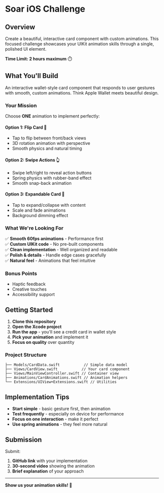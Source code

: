 # Soar iOS Challenge

## Overview

Create a beautiful, interactive card component with custom animations. This focused challenge showcases your UIKit animation skills through a single, polished UI element.

**Time Limit: 2 hours maximum** ⏱️

## What You'll Build

An interactive wallet-style card component that responds to user gestures with smooth, custom animations. Think Apple Wallet meets beautiful design.

### Your Mission

Choose **ONE** animation to implement perfectly:

#### Option 1: Flip Card 🔄

- Tap to flip between front/back views
- 3D rotation animation with perspective
- Smooth physics and natural timing

#### Option 2: Swipe Actions 👆

- Swipe left/right to reveal action buttons
- Spring physics with rubber-band effect
- Smooth snap-back animation

#### Option 3: Expandable Card 📱

- Tap to expand/collapse with content
- Scale and fade animations
- Background dimming effect

### What We're Looking For

✅ **Smooth 60fps animations** - Performance first  
✅ **Custom UIKit code** - No pre-built components  
✅ **Clean implementation** - Well organized and readable  
✅ **Polish & details** - Handle edge cases gracefully  
✅ **Natural feel** - Animations that feel intuitive

### Bonus Points

- Haptic feedback
- Creative touches
- Accessibility support

## Getting Started

1. **Clone this repository**
2. **Open the Xcode project**
3. **Run the app** - you'll see a credit card in wallet style
4. **Pick your animation** and implement it
5. **Focus on quality** over quantity

### Project Structure

```
├── Models/CardData.swift           // Simple data model
├── Views/CardView.swift           // Your card component
├── Views/MainViewController.swift // Container view
├── Animations/CardAnimations.swift // Animation helpers
└── Extensions/UIView+Extensions.swift // Utilities
```

## Implementation Tips

- **Start simple** - basic gesture first, then animation
- **Test frequently** - especially on device for performance
- **Focus on one interaction** - make it perfect
- **Use spring animations** - they feel more natural

## Submission

Submit:

1. **GitHub link** with your implementation
2. **30-second video** showing the animation
3. **Brief explanation** of your approach

---

**Show us your animation skills! 🎨**

